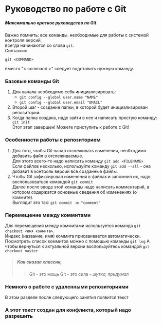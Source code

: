 # Руководство по работе с Git
##### Максимально краткое руководство по Git
Важно помнить: все команды, необходимые для работы с системой контроля версий, \
всегда начинаются со слова ```git```. \
Синтаксис:
```
git <COMMAND>
``` 
вместо "< command >" следует подставить нужную команду.

### Базовые команды Git
1. Для начала необходимо себя инициализировать:
   * ```git config --global user.name "NAME"```
   * ```git config --global user.email "EMAIL"```
2. Второй шаг - создание папки, в которой будет инициализирован репозиторий.
3. Когда папка создана, надо зайти в нее и написать простую команду:
   ``` git init``` \
Этот этап завершен! Можете приступить к работе с Git!
### Особенности работы с репозиторием
1. Для того, чтобы Git начал отслеживать изменения, необходимо добавить файл в отслеживаемые.  
   Для этого всего-то надо написать команду ```git add <FILENAME>```  
   Если файлов несколько, используйте команду ```git add --all``` - она добавит в контроль версий все созданные файлы.  
2. Чтобы Git зафиксировал изменения в файлах и запомнил их, надо воспользоваться командой ```git commit```  
   Далее после ввода этой команды надо написать комментарий, в котором содержатся основные сведения об изменениях (о коммите).  
   Выглядит это так: ```git commit -m "comment"```

### Перемещение между коммитами
Для перемещения между коммитами используется команда ```git checkout <имя коммита>```.  
Индекс (название, имя) коммита присваивается автоматически.  
Посмотреть список коммитов можно с помощью команды ```git log```
А чтобы вернуться к актуальной версии воспользуйтесь командой ```git checkout master```
> ##### Как сказал классик,
>> Git - это мощь
>> Git - это сила
> *- шутка, придумал*

### Немного о работе с удаленными репозиториями
В этом разделе после следующего занятия появится текст

### А этот текст создан для конфликта, который надо разрешить
